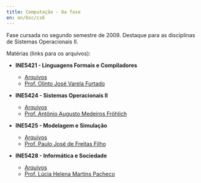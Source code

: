 ```yaml
---
title: Computação - 6a fase
en: en/bsc/cs6
---
```


Fase cursada no segundo semestre de 2009. Destaque para as disciplinas de Sistemas Operacionais II.

Matérias (links para os arquivos):

  * **INE5421 - Linguagens Formais e Compiladores**
      + [Arquivos](http://archive.alvb.in/bsc/disciplinas/ine5421/)
      + [Prof. Olinto José Varela Furtado](http://www.inf.ufsc.br/~olinto/)

  * **INE5424 - Sistemas Operacionais II**
      + [Arquivos](http://archive.alvb.in/bsc/disciplinas/ine5424/)
      + [Prof. Antônio Augusto Medeiros Fröhlich](http://www.lisha.ufsc.br/~guto/)

  * **INE5425 - Modelagem e Simulação**
      + [Arquivos](http://archive.alvb.in/bsc/disciplinas/ine5425/)
      + [Prof. Paulo José de Freitas Filho](http://www.inf.ufsc.br/~freitas/)

  * **INE5428 - Informática e Sociedade**
      + [Arquivos](http://archive.alvb.in/bsc/disciplinas/ine5428/)
      + [Prof. Lúcia Helena Martins Pacheco](http://www.inf.ufsc.br/~lucia/)

